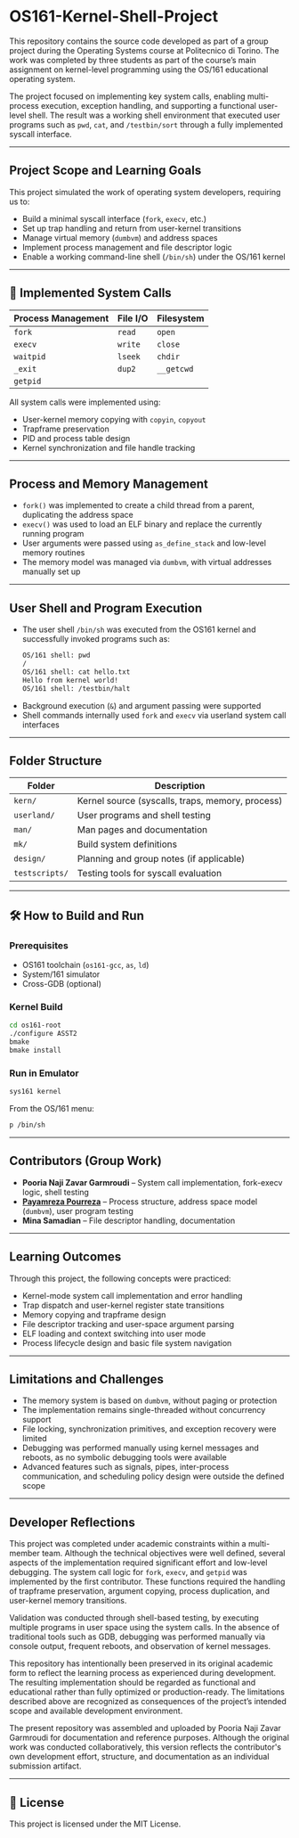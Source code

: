 # OS161-Kernel-Shell-Project

This repository contains the source code developed as part of a group project during the Operating Systems course at Politecnico di Torino. The work was completed by three students as part of the course’s main assignment on kernel-level programming using the OS/161 educational operating system.

The project focused on implementing key system calls, enabling multi-process execution, exception handling, and supporting a functional user-level shell. The result was a working shell environment that executed user programs such as `pwd`, `cat`, and `/testbin/sort` through a fully implemented syscall interface.

---

## Project Scope and Learning Goals

This project simulated the work of operating system developers, requiring us to:
- Build a minimal syscall interface (`fork`, `execv`, etc.)
- Set up trap handling and return from user-kernel transitions
- Manage virtual memory (`dumbvm`) and address spaces
- Implement process management and file descriptor logic
- Enable a working command-line shell (`/bin/sh`) under the OS/161 kernel

---

## 🔧 Implemented System Calls

| Process Management | File I/O     | Filesystem     |
|--------------------|--------------|----------------|
| `fork`             | `read`       | `open`         |
| `execv`            | `write`      | `close`        |
| `waitpid`          | `lseek`      | `chdir`        |
| `_exit`            | `dup2`       | `__getcwd`     |
| `getpid`           |              |                |

All system calls were implemented using:
- User-kernel memory copying with `copyin`, `copyout`
- Trapframe preservation
- PID and process table design
- Kernel synchronization and file handle tracking

---

##  Process and Memory Management

- `fork()` was implemented to create a child thread from a parent, duplicating the address space
- `execv()` was used to load an ELF binary and replace the currently running program
- User arguments were passed using `as_define_stack` and low-level memory routines
- The memory model was managed via `dumbvm`, with virtual addresses manually set up

---

##  User Shell and Program Execution

- The user shell `/bin/sh` was executed from the OS161 kernel and successfully invoked programs such as:
  ```sh
  OS/161 shell: pwd
  /
  OS/161 shell: cat hello.txt
  Hello from kernel world!
  OS/161 shell: /testbin/halt
  ```
- Background execution (`&`) and argument passing were supported
- Shell commands internally used `fork` and `execv` via userland system call interfaces

---

##  Folder Structure

| Folder         | Description                                       |
|----------------|---------------------------------------------------|
| `kern/`        | Kernel source (syscalls, traps, memory, process) |
| `userland/`    | User programs and shell testing                  |
| `man/`         | Man pages and documentation                      |
| `mk/`          | Build system definitions                         |
| `design/`      | Planning and group notes (if applicable)         |
| `testscripts/` | Testing tools for syscall evaluation             |

---

## 🛠️ How to Build and Run

### Prerequisites
- OS161 toolchain (`os161-gcc`, `as`, `ld`)
- System/161 simulator
- Cross-GDB (optional)

### Kernel Build
```bash
cd os161-root
./configure ASST2
bmake
bmake install
```

### Run in Emulator
```bash
sys161 kernel
```

From the OS/161 menu:
```sh
p /bin/sh
```

---

##  Contributors (Group Work)

- **Pooria Naji Zavar Garmroudi** – System call implementation, fork-execv logic, shell testing  
- **[Payamreza Pourreza](https://github.com/PYR-PRZ)** – Process structure, address space model (`dumbvm`), user program testing
- **Mina Samadian** – File descriptor handling, documentation

---

##  Learning Outcomes

Through this project, the following concepts were practiced:
- Kernel-mode system call implementation and error handling
- Trap dispatch and user-kernel register state transitions
- Memory copying and trapframe design
- File descriptor tracking and user-space argument parsing
- ELF loading and context switching into user mode
- Process lifecycle design and basic file system navigation

---

##  Limitations and Challenges

- The memory system is based on `dumbvm`, without paging or protection
- The implementation remains single-threaded without concurrency support
- File locking, synchronization primitives, and exception recovery were limited
- Debugging was performed manually using kernel messages and reboots, as no symbolic debugging tools were available
- Advanced features such as signals, pipes, inter-process communication, and scheduling policy design were outside the defined scope

---

##  Developer Reflections

This project was completed under academic constraints within a multi-member team. Although the technical objectives were well defined, several aspects of the implementation required significant effort and low-level debugging. The system call logic for `fork`, `execv`, and `getpid` was implemented by the first contributor. These functions required the handling of trapframe preservation, argument copying, process duplication, and user-kernel memory transitions.

Validation was conducted through shell-based testing, by executing multiple programs in user space using the system calls. In the absence of traditional tools such as GDB, debugging was performed manually via console output, frequent reboots, and observation of kernel messages.

This repository has intentionally been preserved in its original academic form to reflect the learning process as experienced during development. The resulting implementation should be regarded as functional and educational rather than fully optimized or production-ready. The limitations described above are recognized as consequences of the project’s intended scope and available development environment.

The present repository was assembled and uploaded by Pooria Naji Zavar Garmroudi for documentation and reference purposes. Although the original work was conducted collaboratively, this version reflects the contributor's own development effort, structure, and documentation as an individual submission artifact.

---

## 📄 License

This project is licensed under the MIT License.